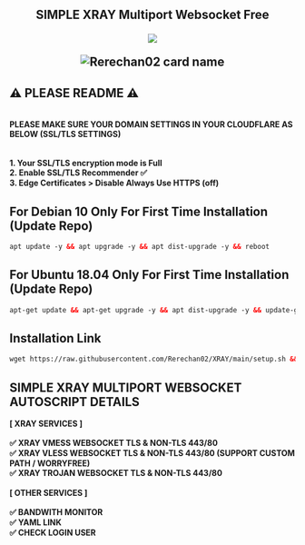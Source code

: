 <!DOCTYPE html>
<h2 align="center">
  SIMPLE XRAY Multiport Websocket Free<br>

<p align="center">  
  <img src="https://readme-typing-svg.herokuapp.com?color=%2336BCF7&center=true&vCenter=true&lines=Rerechan02" />  
  </p>

![Rerechan02 card name](https://cardivo.vercel.app/api?name=Funny%20Store&description=Hi,%20everyone!%20and%20Nice%20to%20meet%20you%20%F0%9F%91%8B&image=https://raw.githubusercontent.com/Rerechan02/simple-xray/main/funny1.jpg?v=4&backgroundColor=%23ecf0f1&telegram=/&github=Rerechan02&pattern=leaf&colorPattern=%23eaeaea)
  
## ⚠️ PLEASE README ⚠️
<b>
<br>
PLEASE MAKE SURE YOUR DOMAIN SETTINGS IN YOUR CLOUDFLARE AS BELOW (SSL/TLS SETTINGS)<br>
<br><br>1. Your SSL/TLS encryption mode is Full<br>2. Enable SSL/TLS Recommender ✅<br>3. Edge Certificates > Disable Always Use HTTPS (off)
<br>
</b>
</b>

## For Debian 10 Only For First Time Installation (Update Repo) <br>
 
  ```html
 apt update -y && apt upgrade -y && apt dist-upgrade -y && reboot
  ```
##   For Ubuntu 18.04 Only For First Time Installation (Update Repo) <br>
  
  ```html
 apt-get update && apt-get upgrade -y && apt dist-upgrade -y && update-grub && apt install curl -y && reboot
 ```
## Installation Link<br>

  ```html
wget https://raw.githubusercontent.com/Rerechan02/XRAY/main/setup.sh && chmod +x setup.sh && ./setup.sh
  ```
<b>

## SIMPLE XRAY MULTIPORT WEBSOCKET AUTOSCRIPT DETAILS
<b>
[ XRAY SERVICES ] <br>
<br>
✅ XRAY VMESS WEBSOCKET TLS & NON-TLS 443/80<br>
✅ XRAY VLESS WEBSOCKET TLS & NON-TLS 443/80 (SUPPORT CUSTOM PATH / WORRYFREE)<br>
✅ XRAY TROJAN WEBSOCKET TLS & NON-TLS 443/80<br>
<br>
[ OTHER SERVICES ] <br>
<br>
✅ BANDWITH MONITOR <br>
✅ YAML LINK <br>
✅ CHECK LOGIN USER <br>